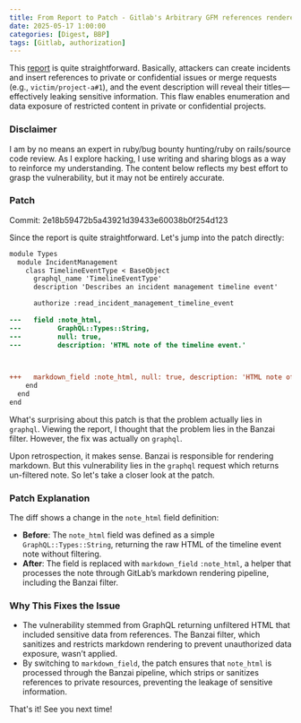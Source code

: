 ```yaml
---
title: From Report to Patch - Gitlab's Arbitrary GFM references rendered in Incident Timeline Events leak private resources
date: 2025-05-17 1:00:00
categories: [Digest, BBP]
tags: [Gitlab, authorization]
---
```


This [report](https://gitlab.com/gitlab-org/gitlab/-/issues/369429) is quite straightforward. Basically, attackers can create incidents and insert references to private or confidential issues or merge requests (e.g., `victim/project-a#1`), and the event description will reveal their titles—effectively leaking sensitive information. This flaw enables enumeration and data exposure of restricted content in private or confidential projects.
### Disclaimer

I am by no means an expert in ruby/bug bounty hunting/ruby on rails/source code review. As I explore hacking, I use writing and sharing blogs as a way to reinforce my understanding. The content below reflects my best effort to grasp the vulnerability, but it may not be entirely accurate.

### Patch
Commit: 2e18b59472b5a43921d39433e60038b0f254d123

Since the report is quite straightforward. Let's jump into the patch directly:
```diff
module Types
  module IncidentManagement
    class TimelineEventType < BaseObject
      graphql_name 'TimelineEventType'
      description 'Describes an incident management timeline event'

      authorize :read_incident_management_timeline_event
      
---   field :note_html,
---         GraphQL::Types::String,
---         null: true,
---         description: 'HTML note of the timeline event.'


 
+++   markdown_field :note_html, null: true, description: 'HTML note of the timeline event.'
    end
  end
end

```

What's surprising about this patch is that the problem actually lies in `graphql`. Viewing the report, I thought that the problem lies in the Banzai filter. However, the fix was actually on `graphql`. 

Upon retrospection, it makes sense. Banzai is responsible for rendering markdown. But this vulnerability lies in the `graphql` request which returns un-filtered note. So let's take a closer look at the patch.
### Patch Explanation

The diff shows a change in the `note_html` field definition:

- **Before**: The `note_html` field was defined as a simple `GraphQL::Types::String`, returning the raw HTML of the timeline event note without filtering.
- **After**: The field is replaced with `markdown_field` `:note_html`, a helper that processes the note through GitLab’s markdown rendering pipeline, including the Banzai filter.

### Why This Fixes the Issue

- The vulnerability stemmed from GraphQL returning unfiltered HTML that included sensitive data from references. The Banzai filter, which sanitizes and restricts markdown rendering to prevent unauthorized data exposure, wasn’t applied.
- By switching to `markdown_field`, the patch ensures that `note_html` is processed through the Banzai pipeline, which strips or sanitizes references to private resources, preventing the leakage of sensitive information.

That's it! See you next time!
